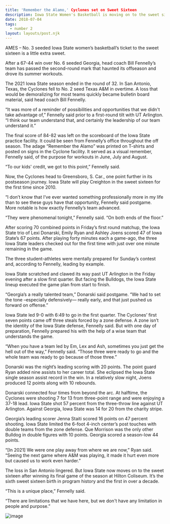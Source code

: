 ```yaml
---
title: 'Remember the Alamo,' Cyclones set on Sweet Sixteen
description: Iowa State Women's Basketball is moving on to the sweet sixteen of the 2022 NCAA Tournament after a convincing win.
date: 2018-07-04
tags:
  - number 2
layout: layouts/post.njk
---
```

AMES – No. 3 seeded Iowa State women’s basketball’s ticket to the sweet sixteen is a little extra sweet. 

After a 67-44 win over No. 6 seeded Georgia, head coach Bill Fennelly’s team has passed the second-round mark that haunted its offseason and drove its summer workouts.  

The 2021 Iowa State season ended in the round of 32. In San Antonio, Texas, the Cyclones fell to No. 2 seed Texas A&M in overtime. A loss that would be demoralizing for most teams quickly became bulletin board material, said head coach Bill Fennelly. 

“It was more of a reminder of possibilities and opportunities that we didn't take advantage of,” Fennelly said prior to a first-round tilt with UT Arlington. “I think our team understand that, and certainly the leadership of our team understand it.”

The final score of 84-82 was left on the scoreboard of the Iowa State practice facility. It could be seen from Fennelly’s office throughout the off season. The adage “Remember the Alamo” was printed on T-shirts and posted on signs in the Cyclone facility. It served as a visual remember, Fennelly said, of the purpose for workouts in June, July and August.

“To our kids' credit, we got to this point,” Fennelly said.

Now, the Cyclones head to Greensboro, S. Car., one point further in its postseason journey. Iowa State will play Creighton in the sweet sixteen for the first time since 2010. 

“I don’t know that I’ve ever wanted something professionally more in my life than to see these guys have that opportunity, Fennelly said postgame.  
More notable is how exactly Fennelly’s team advanced. 

“They were phenomenal tonight,” Fennelly said. “On both ends of the floor.”

After scoring 70 combined points in Friday’s first round matchup, the Iowa State trio of Lexi Donarski, Emily Ryan and Ashley Joens scored 47 of Iowa State’s 67 points. After playing forty minutes each a game-ago, the three Iowa State leaders checked out for the first time with just over one minute remaining in the game. 

The three student-athletes were mentally prepared for Sunday’s contest and, according to Fennelly, leading by example. 

Iowa State scratched and clawed its way past UT Arlington in the Friday evening after a slow first quarter. But facing the Bulldogs, the Iowa State lineup executed the game plan from start to finish. 

“Georgia’s a really talented team,” Donarski said postgame. “We had to set the tone –especially defensively— really early, and that just pushed us forward on offense.”

Iowa State led 9-0 with 6:49 to go in the first quarter. The Cyclones’ first seven points came off three steals forced by a zone defense. A zone isn’t the identity of the Iowa State defense, Fennelly said. But with one day of preparation, Fennelly prepared his with the help of a wise team that understands the game. 

“When you have a team led by Em, Lex and Ash, sometimes you just get the hell out of the way,” Fennelly said. “Those three were ready to go and the whole team was ready to go because of those three.”

Donarski was the night’s leading scoring with 20 points. The point guard Ryan added nine assists to her career total. She eclipsed the Iowa State single season assist record in the win. In a relatively slow night, Joens produced 12 points along with 10 rebounds. 

Donarski connected four times from beyond the arc. At halftime, the Cyclones were shooting 7 for 13 from three-point range and were enjoying a 37-18 lead. Iowa State shot 57 percent from the three-throw line against UT Arlington. Against Georgia, Iowa State was 14 for 20 from the charity stripe.

Georgia’s leading scorer Jenna Staiti scored 16 points on 47 percent shooting. Iowa State limited the 6-foot 4-inch center’s post touches with double teams from the zone defense. Que Morrison was the only other Bulldog in double figures with 10 points. 
Georgia scored a season-low 44 points. 

“[In 2021] We were one play away from where we are now,” Ryan said. “Seeing the next game where A&M was playing, it made it hurt even more but caused us to work even harder.”

The loss in San Antonio lingered. But Iowa State now moves on to the sweet sixteen after winning its final game of the season at Hilton Coliseum. It’s the sixth sweet sixteen birth in program history and the first in over a decade. 

“This is a unique place,” Fennelly said. 

“There are limitations that we have here, but we don't have any limitation in people and purpose.”

![image](https://user-images.githubusercontent.com/102329329/165785959-54602ccc-620e-4886-bcb3-4130e13d0d65.png)

